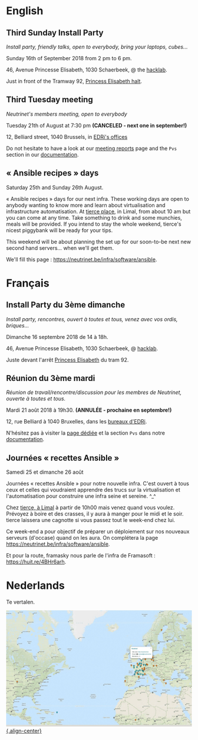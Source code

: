 <!-- TITLE: Agenda -->
<!-- SUBTITLE: Meetings, Réunions, Samenkomst, Install Parties, enz. -->

# English

## Third Sunday Install Party
*Install party, friendly talks, open to everybody, bring your laptops, cubes…*

Sunday 16th of September 2018 from 2 pm to 6 pm.

46, Avenue Princesse Elisabeth, 1030 Schaerbeek, @ the [hacklab](https://ps.zoethical.com/t/welcome-to-the-hacklab-bxl/1600).

Just in front of the Tramway 92, [Princess Elisabeth halt](https://www.openstreetmap.org/#map=19/50.87286/4.37672).

## Third Tuesday meeting
*Neutrinet's members meeting, open to everybody*

Tuesday 21th of August at 7:30 pm **(CANCELED - next one in september!)**
 
12, Belliard street, 1040 Brussels, in [EDRi's offices](https://osm.org/go/0EoS3yxK5?node=3396312894)

Do not hesitate to have a look at our [meeting reports](pvs) page and the `Pvs` section in our [documentation](all).


## « Ansible recipes » days

Saturday 25th and Sunday 26th August.

« Ansible recipes » days for our next infra.
These working days are open to anybody wanting to know more and learn about virtualisation and infrastructure automatisation.
At [tierce place](https://www.openstreetmap.org/way/488799960#map=19/50.69328/4.58161), in Limal, from about 10 am but you can come at any time.
Take something to drink and some munchies, meals will be provided.
If you intend to stay the whole weekend, tierce's nicest piggybank will be ready for your tips.

This weekend will be about planning the set up for our soon-to-be next new second hand servers… when we'll get them.

We'll fill this page : <https://neutrinet.be/infra/software/ansible>.


# Français
## Install Party du 3ème dimanche
*Install party, rencontres, ouvert à toutes et tous, venez avec vos ordis, briques...*

Dimanche 16 septembre 2018 de 14 à 18h.

46, Avenue Princesse Elisabeth, 1030 Schaerbeek, @ [hacklab](https://ps.zoethical.com/t/welcome-to-the-hacklab-bxl/1600).

Juste devant l'arrêt [Princess Elisabeth](https://www.openstreetmap.org/#map=19/50.87286/4.37672) du tram 92.


## Réunion du 3ème mardi
*Réunion de travail/rencontre/discussion pour les membres de Neutrinet, ouverte à toutes et tous.*

Mardi 21 août 2018 à 19h30. **(ANNULÉE - prochaine en septembre!)**

12, rue Belliard à 1040 Bruxelles, dans les [bureaux d'EDRi](https://osm.org/go/0EoS3yxK5?node=3396312894).

N'hésitez pas à visiter la [page dédiée](pvs) et la section `Pvs` dans notre [documentation](all).


## Journées « recettes Ansible »

Samedi 25 et dimanche 26 août
 
Journées « recettes Ansible » pour notre nouvelle infra.
C'est ouvert à tous ceux et celles qui voudraient apprendre des trucs sur la virtualisation et l'automatisation pour construire une infra seine et sereine. ^_^

Chez [tierce, à Limal](https://www.openstreetmap.org/way/488799960#map=19/50.69328/4.58161) à partir de 10h00 mais venez quand vous voulez.
Prévoyez à boire et des crasses, il y aura à manger pour le midi et le soir.
tierce laissera une cagnotte si vous passez tout le week-end chez lui.

Ce week-end a pour objectif de préparer un déploiement sur nos nouveaux serveurs (d'occase) quand on les aura.
On complétera la page <https://neutrinet.be/infra/software/ansible>.

Et pour la route, framasky nous parle de l'infra de Framasoft : <https://huit.re/4BHr6arh>.


# Nederlands
Te vertalen.

[![Diyisp](/uploads/diyisp.jpg "Diyisp"){.align-center}](https://db.ffdn.org/)